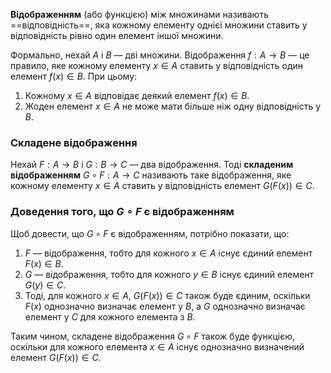 **Відображенням** (або функцією) між множинами називають ==відповідність==, яка кожному елементу однієї множини ставить у відповідність рівно один елемент іншої множини.

Формально, нехай $A$ i $B$ — дві множини. Відображення $f: A \to B$ — це правило, яке кожному елементу $x \in A$ ставить у відповідність один елемент $f(x) \in B$. При цьому:

1. Кожному $x \in A$ відповідає деякий елемент $f(x) \in B$.
2. Жоден елемент $x \in A$ не може мати більше ніж одну відповідність у $B$.

### Складене відображення

Нехай $F:A \to B$ i $G:B \to C$ — два відображення. Тоді **складеним відображенням** $G \circ F : A \to C$ називають таке відображення, яке кожному елементу $x \in A$ ставить у відповідність елемент $G(F(x)) \in C$.

### Доведення того, що $G \circ F$ є відображенням

Щоб довести, що $G \circ F$ є відображенням, потрібно показати, що:

1. $F$ — відображення, тобто для кожного $x \in A$ існує єдиний елемент $F(x) \in B$.
2. $G$ — відображення, тобто для кожного $y \in B$ існує єдиний елемент $G(y) \in C$.
3. Тоді, для кожного $x \in A$, $G(F(x)) \in C$ також буде єдиним, оскільки $F(x)$ однозначно визначає елемент у $B$, а $G$ однозначно визначає елемент у $C$ для кожного елемента з $B$.

Таким чином, складене відображення $G \circ F$ також буде функцією, оскільки для кожного елемента $x \in A$ існує однозначно визначений елемент $G(F(x)) \in C$.